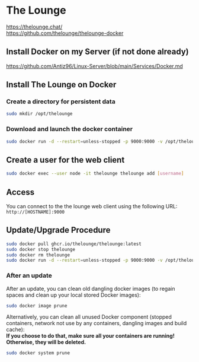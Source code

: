 # The Lounge

<https://thelounge.chat/>  
<https://github.com/thelounge/thelounge-docker>

## Install Docker on my Server (if not done already)

<https://github.com/Antiz96/Linux-Server/blob/main/Services/Docker.md>

## Install The Lounge on Docker

### Create a directory for persistent data

```bash
sudo mkdir /opt/thelounge
```

### Download and launch the docker container

```bash
sudo docker run -d --restart=unless-stopped -p 9000:9000 -v /opt/thelounge:/var/opt/thelounge --name thelounge ghcr.io/thelounge/thelounge:latest
```

## Create a user for the web client

```bash
sudo docker exec --user node -it thelounge thelounge add [username]
```

## Access

You can connect to the the lounge web client using the following URL:  
`http://[HOSTNAME]:9000`

## Update/Upgrade Procedure

```bash
sudo docker pull ghcr.io/thelounge/thelounge:latest
sudo docker stop thelounge
sudo docker rm thelounge
sudo docker run -d --restart=unless-stopped -p 9000:9000 -v /opt/thelounge:/var/opt/thelounge --name thelounge ghcr.io/thelounge/thelounge:latest
```

### After an update

After an update, you can clean old dangling docker images (to regain spaces and clean up your local stored Docker images):

```bash
sudo docker image prune
```

Alternatively, you can clean all unused Docker component (stopped containers, network not use by any containers, dangling images and build cache):  
**If you choose to do that, make sure all your containers are running! Otherwise, they will be deleted.**

```bash
sudo docker system prune
```
